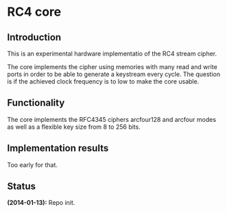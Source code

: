 # RC4 core #
## Introduction ##
This is an experimental hardware implementatio of the RC4 stream cipher.

The core implements the cipher using memories with many read and write
ports in order to be able to generate a keystream every cycle. The
question is if the achieved clock frequency is to low to make the core
usable.

## Functionality ##
The core implements the RFC4345 ciphers arcfour128 and arcfour modes as
well as a flexible key size from 8 to 256 bits.


## Implementation results ##
Too early for that.


## Status ##
**(2014-01-13):** Repo init.


